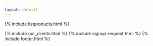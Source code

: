 ```yaml
---
layout: default
---
```


<div class="clearfix"></div>

<section id="Products-Listing" class="content-section section-gray">

{% include listproducts.html %}
   
</section>

<div class="clearfix"></div>

{% include our_clients.html %} 
{% include signup-request.html %}
{% include footer.html %}
